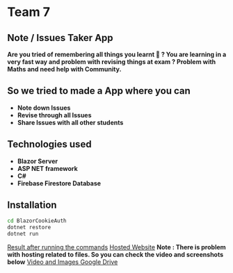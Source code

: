 # Team 7
## Note / Issues Taker App
__Are you tried of remembering all things you learnt 🤔 ?
You are learning in a very fast way and problem with revising things at exam ?
Problem with Maths and need help with Community.__
## So we tried to made a App where you can
- __Note down Issues__
- __Revise through all Issues__
- __Share Issues with all other students__

## Technologies used
- __Blazor Server__
- __ASP NET framework__
- __C#__
- __Firebase Firestore Database__

## Installation

```sh
cd BlazorCookieAuth
dotnet restore
dotnet run
```
[Result after running the commands](https://drive.google.com/file/d/1E4LAnGbww9CoE9_jb33-qcMVg8kVRC2o/view?usp=sharing)
[Hosted Website](http://learningthings.org/)
__Note : There is problem with hosting related to files. So you can check the video and screenshots below__
[Video and Images Google Drive](https://drive.google.com/drive/folders/17jNDkFjPMuiFWp-UspEiabMOG-uR2sx2?usp=sharing)




